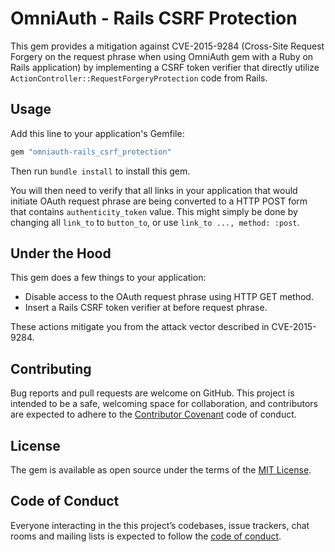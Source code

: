 # OmniAuth - Rails CSRF Protection

This gem provides a mitigation against CVE-2015-9284 (Cross-Site Request
Forgery on the request phrase when using OmniAuth gem with a Ruby on Rails
application) by implementing a CSRF token verifier that directly utilize
`ActionController::RequestForgeryProtection` code from Rails.

## Usage

Add this line to your application's Gemfile:

```ruby
gem "omniauth-rails_csrf_protection"
```

Then run `bundle install` to install this gem.

You will then need to verify that all links in your application that would
initiate OAuth request phrase are being converted to a HTTP POST form that
contains `authenticity_token` value. This might simply be done by changing all
`link_to` to `button_to`, or use `link_to ..., method: :post`.

## Under the Hood

This gem does a few things to your application:

* Disable access to the OAuth request phrase using HTTP GET method.
* Insert a Rails CSRF token verifier at before request phrase.

These actions mitigate you from the attack vector described in CVE-2015-9284.

## Contributing

Bug reports and pull requests are welcome on GitHub. This project is
intended to be a safe, welcoming space for collaboration, and contributors are
expected to adhere to the
[Contributor Covenant](http://contributor-covenant.org) code of conduct.

## License

The gem is available as open source under the terms of the
[MIT License](https://opensource.org/licenses/MIT).

## Code of Conduct

Everyone interacting in the this project’s codebases, issue trackers, chat
rooms and mailing lists is expected to follow the
[code of conduct](https://github.com/cookpad/omniauth-rails_csrf_protection/blob/master/CODE_OF_CONDUCT.md).
